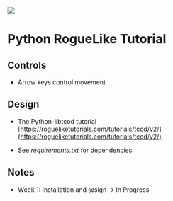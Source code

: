![](https://i.imgur.com/dLKovSg.png)

# Python RogueLike Tutorial

## Controls

- Arrow keys control movement

## Design

- The Python-libtcod tutorial [https://rogueliketutorials.com/tutorials/tcod/v2/](https://rogueliketutorials.com/tutorials/tcod/v2/)

- See _requirements.txt_ for dependencies.

## Notes

- Week 1: Installation and @sign -> In Progress
